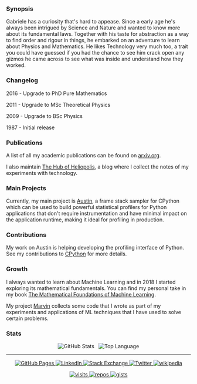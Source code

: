 ### Synopsis

Gabriele has a curiosity that's hard to appease. Since a early age he's always
been intrigued by Science and Nature and wanted to know more about its
fundamental laws. Together with his taste for abstraction as a way to find order
and rigour in things, he embarked on an adventure to learn about Physics and
Mathematics. He likes Technology very much too, a trait you could have guessed
if you had the chance to see him crack open any gizmos he came across to see
what was inside and understand how they worked.


### Changelog

2016 - Upgrade to PhD Pure Mathematics

2011 - Upgrade to MSc Theoretical Physics

2009 - Upgrade to BSc Physics

1987 - Initial release


### Publications

A list of all my academic publications can be found on
[arxiv.org](https://arxiv.org/a/tornetta_g_1.html).

I also maintain [The Hub of Heliopolis](http://p403n1x87.github.io/), a blog
where I collect the notes of my experiments with technology.


### Main Projects

Currently, my main project is [Austin](https://github.com/P403n1x87/austin), a
frame stack sampler for CPython which can be used to build powerful statistical
profilers for Python applications that don't require instrumentation and have
minimal impact on the application runtime, making it ideal for profiling in
production.


### Contributions

My work on Austin is helping developing the profiling interface of Python. See
my contributions to [CPython](https://github.com/python/cpython/pulls?q=is%3Apr+author%3AP403n1x87+)
for more details.


### Growth

I always wanted to learn about Machine Learning and in 2018 I started exploring
its mathematical fundamentals. You can find my personal take in my book
[The Mathematical Foundations of Machine Learning](https://www.amazon.co.uk/dp/B093CHHMSQ).

My project [Marvin](https://github.com/P403n1x87/marvin) collects some code that
I wrote as part of my experiments and applications of ML techniques that I have
used to solve certain problems.

### Stats

<p align="center">
    <img alt="GitHub Stats"
         src="https://github-readme-stats.vercel.app/api?username=p403n1x87&show_icons=true&theme=tokyonight&hide_border=true" />
    &nbsp;
    <img alt="Top Language"
         src="https://github-readme-stats.vercel.app/api/top-langs/?username=p403n1x87&theme=tokyonight&hide_border=true&layout=compact" />
</p>

----

<p align="center">
    <a href="https://p403n1x87.github.io/" target="_blank">
        <img alt="GitHub Pages"
             src="https://img.shields.io/badge/-the--hub--of--heliopolis-000000?style=flat-square&logo=GitHub&logoColor=white" />
    </a>
    <a href="https://www.linkedin.com/in/gabriele-tornetta-b2733759" target="_blank">
        <img alt="LinkedIn"
             src="https://img.shields.io/badge/-Gabriele%20Tornetta-0077B5?style=flat-square&logo=Linkedin&logoColor=white" />
    </a>
    <a href="https://stackexchange.com/users/528399/phoenix87" target="_blank">
        <img alt="Stack Exchange"
             src="https://img.shields.io/badge/-phoenix87-1E5297?style=flat-square&logo=Stack-Exchange&logoColor=white" />
    </a>
    <a href="https://twitter.com/p403n1x87" target="_blank">
        <img alt="Twitter"
             src="https://img.shields.io/badge/-@p403n1x87-1DA1F2?style=flat-square&logo=Twitter&logoColor=white" />
    </a>
    <a href="https://en.wikipedia.org/wiki/User:Gabriele_Nunzio_Tornetta" target="_blank">
        <img alt="wikipedia"
             src="https://img.shields.io/badge/-Gabriele%20Nunzio%20Tornetta-7f7f7f?style=flat-square&logo=Wikipedia&logoColor=black&labelColor=white" />
    </a>
</p>

<p align="center">
    <a href="https://github.com/p403n1x87" target="_blank">
        <img alt="visits"
             src="https://badges.pufler.dev/visits/p403n1x87/p403n1x87?logo=GitHub&label=visits&color=success&logoColor=white&style=flat-square" />
    </a>
    <a href="https://github.com/p403n1x87" target="_blank">
        <img alt="repos"
             src="https://badges.pufler.dev/repos/p403n1x87?logo=GitHub&label=repos&color=success&logoColor=white&style=flat-square" />
    </a>
    <a href="https://github.com/p403n1x87" target="_blank">
        <img alt="gists"
             src="https://badges.pufler.dev/gists/p403n1x87?logo=GitHub&label=gists&color=success&logoColor=white&style=flat-square" />
    </a>
</p>

<!--
**P403n1x87/P403n1x87** is a ✨ _special_ ✨ repository because its `README.md` (this file) appears on your GitHub profile.

Here are some ideas to get you started:

- 🔭 I’m currently working on ...
- 🌱 I’m currently learning ...
- 👯 I’m looking to collaborate on ...
- 🤔 I’m looking for help with ...
- 💬 Ask me about ...
- 📫 How to reach me: ...
- 😄 Pronouns: ...
- ⚡ Fun fact: ...
-->
